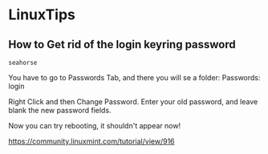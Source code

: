 # LinuxTips

## How to Get rid of the login keyring password

```seahorse```

You have to go to Passwords Tab, and there you will se a folder: Passwords: login  

Right Click and then Change Password. Enter your old password, and leave blank the new password fields.

Now you can try rebooting, it shouldn't appear now!

https://community.linuxmint.com/tutorial/view/916
